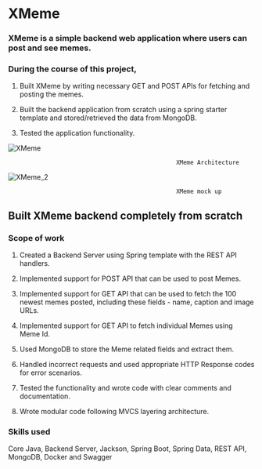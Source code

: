 
# XMeme

### XMeme is a simple backend web application where users can post and see memes.

### During the course of this project,

1. Built XMeme by writing necessary GET and POST APIs for fetching and posting the memes.

2. Built the backend application from scratch using a spring starter template and stored/retrieved the data from MongoDB.

3. Tested the application functionality.



![XMeme](https://user-images.githubusercontent.com/69622683/227966291-740933bf-db71-4177-aa6c-83be6d0b997e.png)


                                                    XMeme Architecture
                                  
                                  
                                              
![XMeme_2](https://user-images.githubusercontent.com/69622683/227966470-45e51b03-19b8-4101-957f-c03e40325015.png)


                                                    XMeme mock up



## Built XMeme backend completely from scratch


### Scope of work

1. Created a Backend Server using Spring template with the REST API handlers.

2. Implemented support for POST API that can be used to post Memes.

4. Implemented support for GET API that can be used to fetch the 100 newest memes posted, including these fields - name, caption and image URLs.

5. Implemented support for GET API to fetch individual Memes using Meme Id.

6. Used MongoDB to store the Meme related fields and extract them.

7. Handled incorrect requests and used appropriate HTTP Response codes for error scenarios.

8. Tested the functionality and wrote code with clear comments and documentation.

9. Wrote modular code following MVCS layering architecture.

### Skills used

Core Java, Backend Server, Jackson, Spring Boot, Spring Data, REST API, MongoDB, Docker and Swagger
